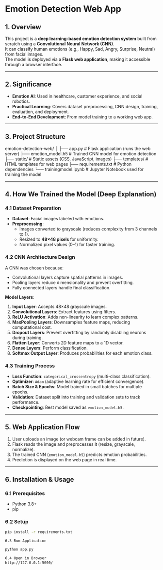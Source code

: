 # Emotion Detection Web App

## 1. Overview
This project is a **deep learning-based emotion detection system** built from scratch using a **Convolutional Neural Network (CNN)**.  
It can classify human emotions (e.g., Happy, Sad, Angry, Surprise, Neutral) from facial images.  
The model is deployed via a **Flask web application**, making it accessible through a browser interface.

---

## 2. Significance
- **Emotion AI**: Used in healthcare, customer experience, and social robotics.
- **Practical Learning**: Covers dataset preprocessing, CNN design, training, evaluation, and deployment.
- **End-to-End Development**: From model training to a working web app.

---

## 3. Project Structure

emotion-detection-web/
│
├── app.py                # Flask application (runs the web server)
├── emotion_model.h5      # Trained CNN model for emotion detection
├── static/               # Static assets (CSS, JavaScript, images)
├── templates/            # HTML templates for web pages
├── requirements.txt      # Python dependencies
└── trainingmodel.ipynb   # Jupyter Notebook used for training the model




---

## 4. How We Trained the Model (Deep Explanation)

### 4.1 Dataset Preparation
- **Dataset**: Facial images labeled with emotions.
- **Preprocessing**:
  - Images converted to grayscale (reduces complexity from 3 channels to 1).
  - Resized to **48×48 pixels** for uniformity.
  - Normalized pixel values (0–1) for faster training.

### 4.2 CNN Architecture Design
A CNN was chosen because:
- Convolutional layers capture spatial patterns in images.
- Pooling layers reduce dimensionality and prevent overfitting.
- Fully connected layers handle final classification.

**Model Layers**:
1. **Input Layer**: Accepts 48×48 grayscale images.
2. **Convolutional Layers**: Extract features using filters.
3. **ReLU Activation**: Adds non-linearity to learn complex patterns.
4. **MaxPooling Layers**: Downsamples feature maps, reducing computational cost.
5. **Dropout Layers**: Prevent overfitting by randomly disabling neurons during training.
6. **Flatten Layer**: Converts 2D feature maps to a 1D vector.
7. **Dense Layers**: Perform classification.
8. **Softmax Output Layer**: Produces probabilities for each emotion class.

### 4.3 Training Process
- **Loss Function**: `categorical_crossentropy` (multi-class classification).
- **Optimizer**: `Adam` (adaptive learning rate for efficient convergence).
- **Batch Size & Epochs**: Model trained in small batches for multiple epochs.
- **Validation**: Dataset split into training and validation sets to track performance.
- **Checkpointing**: Best model saved as `emotion_model.h5`.

---

## 5. Web Application Flow
1. User uploads an image (or webcam frame can be added in future).
2. Flask reads the image and preprocesses it (resize, grayscale, normalize).
3. The trained CNN (`emotion_model.h5`) predicts emotion probabilities.
4. Prediction is displayed on the web page in real time.

---

## 6. Installation & Usage

### 6.1 Prerequisites
- Python 3.8+
- pip

### 6.2 Setup
```bash
pip install -r requirements.txt

6.3 Run Application

python app.py

6.4 Open in Browser
http://127.0.0.1:5000/


